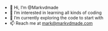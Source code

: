 - 👋 Hi, I’m @Markvdmade
- 👀 I’m interested in learning all kinds of coding
- 🌱 I’m currently exploring the code to start with
- 📫 Reach me at mark@markvdmade.com

<!---
Markvdmade/Markvdmade is a ✨ special ✨ repository because its `README.md` (this file) appears on your GitHub profile.
You can click the Preview link to take a look at your changes.
--->
